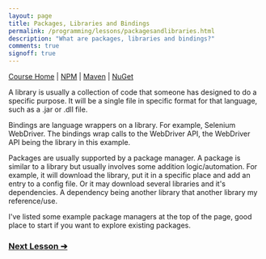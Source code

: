 ```yaml
---
layout: page
title: Packages, Libraries and Bindings
permalink: /programming/lessons/packagesandlibraries.html
description: "What are packages, libraries and bindings?"
comments: true
signoff: true
---
```

[Course Home](../course) \| [NPM](https://www.npmjs.com/) \| [Maven](http://search.maven.org/) \| [NuGet](https://www.nuget.org/)

A library is usually a collection of code that someone has designed to do a specific purpose.  It will be a single file in specific format for that language, such as a .jar or .dll file.

Bindings are language wrappers on a library. For example, Selenium WebDriver. The bindings wrap calls to the WebDriver API, the WebDriver API being the library in this example.

Packages are usually supported by a package manager. A package is similar to a library but usually involves some addition logic/automation. For example, it will download the library, put it in a specific place and add an entry to a config file. Or it may download several libraries and it's dependencies. A dependency being another library that another library my reference/use.

I've listed some example package managers at the top of the page, good place to start if you want to explore existing packages. 

### [Next Lesson &#10132;](../lessons/sdksapis)